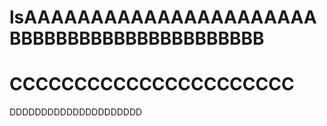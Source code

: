 lsAAAAAAAAAAAAAAAAAAAAAA
BBBBBBBBBBBBBBBBBBBBBB
===================================
CCCCCCCCCCCCCCCCCCCCCC
===================================
DDDDDDDDDDDDDDDDDDDDD